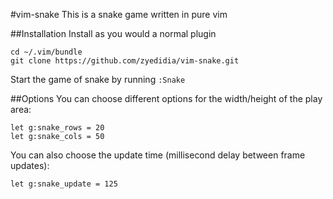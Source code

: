 #vim-snake
This is a snake game written in pure vim

##Installation
Install as you would a normal plugin

```
cd ~/.vim/bundle
git clone https://github.com/zyedidia/vim-snake.git
```

Start the game of snake by running `:Snake`

##Options
You can choose different options for the width/height of the play area:
```
let g:snake_rows = 20
let g:snake_cols = 50
```

You can also choose the update time (millisecond delay between frame updates):
```
let g:snake_update = 125
```
